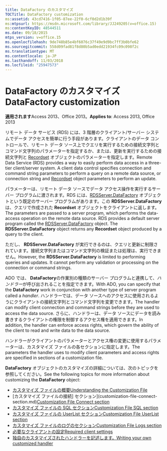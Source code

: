 ```yaml
---
title: DataFactory のカスタマイズ
TOCTitle: DataFactory customization
ms:assetid: 43cd7416-1f05-87ee-22f0-6cf0d2d1b39f
ms:mtpsurl: https://msdn.microsoft.com/library/JJ249205(v=office.15)
ms:contentKeyID: 48544511
ms.date: 09/18/2015
mtps_version: v=office.15
ms.openlocfilehash: 9de748b85e4bf6076c37f49e9d9bc7ff3b0bfe62
ms.sourcegitcommit: 558d09fad81f8d80b5ad0edd21934fc09c098f2c
ms.translationtype: MT
ms.contentlocale: ja-JP
ms.lasthandoff: 11/03/2018
ms.locfileid: "25947573"
---
```

# <a name="datafactory-customization"></a><span data-ttu-id="221d0-102">DataFactory のカスタマイズ</span><span class="sxs-lookup"><span data-stu-id="221d0-102">DataFactory customization</span></span>


<span data-ttu-id="221d0-103">**適用されます**Access 2013、Office 2013。</span><span class="sxs-lookup"><span data-stu-id="221d0-103">**Applies to**: Access 2013, Office 2013</span></span>

<span data-ttu-id="221d0-p101">リモート データ サービス (RDS) には、3 階層のクライアント/サーバー システムでデータ アクセスを簡単に行う手段があります。クライアントのデータ コントロールで、リモート データ ソース上でクエリを実行するための接続文字列とコマンド文字列のパラメーターを指定するか、または、更新を実行するための接続文字列と [Recordset](recordset-object-ado.md) オブジェクトのパラメーターを指定します。</span><span class="sxs-lookup"><span data-stu-id="221d0-p101">Remote Data Service (RDS) provides a way to easily perform data access in a three-tier client/server system. A client data control specifies connection and command string parameters to perform a query on a remote data source, or connection string and [Recordset](recordset-object-ado.md) object parameters to perform an update.</span></span>

<span data-ttu-id="221d0-p102">パラメーターは、リモート データ ソースでデータ アクセス操作を実行するサーバー プログラムに渡されます。RDS には、[RDSServer.DataFactory](datafactory-object-rdsserver.md) オブジェクトという既定のサーバー プログラムがあります。この **RDSServer.DataFactory** は、クエリで作成された **Recordset** オブジェクトをクライアントに返します。</span><span class="sxs-lookup"><span data-stu-id="221d0-p102">The parameters are passed to a server program, which performs the data-access operation on the remote data source. RDS provides a default server program called the [RDSServer.DataFactory](datafactory-object-rdsserver.md) object. The **RDSServer.DataFactory** object returns any **Recordset** object produced by a query to the client.</span></span>

<span data-ttu-id="221d0-p103">ただし、 **RDSServer.DataFactory** が実行できるのは、クエリと更新に制限されています。接続文字列またはコマンド文字列の検証または処理は、実行できません。</span><span class="sxs-lookup"><span data-stu-id="221d0-p103">However, the **RDSServer.DataFactory** is limited to performing queries and updates. It cannot perform any validation or processing on the connection or command strings.</span></span>

<span data-ttu-id="221d0-111">ADO では、 **DataFactory**の作業別の種類のサーバー プログラムと連携して、*ハンドラー*が呼び出されることを指定できます。</span><span class="sxs-lookup"><span data-stu-id="221d0-111">With ADO, you can specify that the **DataFactory** work in conjunction with another type of server program called a *handler*.</span></span> <span data-ttu-id="221d0-112">ハンドラーでは、データ ソースへのアクセスに使用されるようにクライアントの接続文字列とコマンド文字列を変更できます。</span><span class="sxs-lookup"><span data-stu-id="221d0-112">The handler can modify client connection and command strings before they are used to access the data source.</span></span> <span data-ttu-id="221d0-113">さらに、ハンドラーは、データ ソースにデータを読み書きするクライアントの権限を制御するアクセス権を適用できます。</span><span class="sxs-lookup"><span data-stu-id="221d0-113">In addition, the handler can enforce access rights, which govern the ability of the client to read and write data to the data source.</span></span>

<span data-ttu-id="221d0-114">ハンドラーがクライアントのパラメーターとアクセス権の変更に使用するパラメーターは、カスタマイズ ファイルの各セクションに指定します。</span><span class="sxs-lookup"><span data-stu-id="221d0-114">The parameters the handler uses to modify client parameters and access rights are specified in sections of a customization file.</span></span>

<span data-ttu-id="221d0-115">**DataFactory** オブジェクトのカスタマイズの詳細については、次のトピックを参照してください。</span><span class="sxs-lookup"><span data-stu-id="221d0-115">See the following topics for more information about customizing the **DataFactory** object:</span></span>

- [<span data-ttu-id="221d0-116">カスタマイズ ファイルの概要</span><span class="sxs-lookup"><span data-stu-id="221d0-116">Understanding the Customization File</span></span>](understanding-the-customization-file.md)
- <span data-ttu-id="221d0-117">[カスタマイズ ファイルの接続] セクション](customization-file-connect-section.md)</span><span class="sxs-lookup"><span data-stu-id="221d0-117">[Customization File Connect section](customization-file-connect-section.md)</span></span>
- [<span data-ttu-id="221d0-118">カスタマイズ ファイルの SQL セクション</span><span class="sxs-lookup"><span data-stu-id="221d0-118">Customization File SQL section</span></span>](customization-file-sql-section.md)
- [<span data-ttu-id="221d0-119">カスタマイズ ファイルの UserList セクション</span><span class="sxs-lookup"><span data-stu-id="221d0-119">Customization File UserList section</span></span>](customization-file-userlist-section.md)
- [<span data-ttu-id="221d0-120">カスタマイズ ファイルのログのセクション</span><span class="sxs-lookup"><span data-stu-id="221d0-120">Customization File Logs section</span></span>](customization-file-logs-section.md)
- [<span data-ttu-id="221d0-121">必要なクライアントの設定</span><span class="sxs-lookup"><span data-stu-id="221d0-121">Required client settings</span></span>](https://docs.microsoft.com/office/vba/access/concepts/miscellaneous/required-client-settings)
- [<span data-ttu-id="221d0-122">独自のカスタマイズされたハンドラーを記述します。</span><span class="sxs-lookup"><span data-stu-id="221d0-122">Writing your own customized handler</span></span>](https://docs.microsoft.com/office/vba/access/concepts/miscellaneous/writing-your-own-customized-handler)
